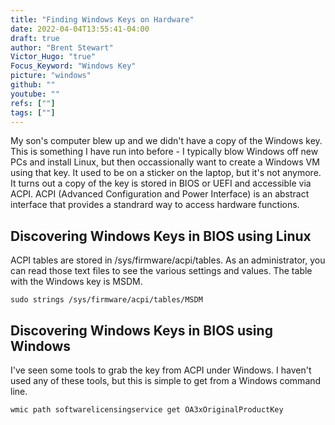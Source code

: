 ```yaml
---
title: "Finding Windows Keys on Hardware"
date: 2022-04-04T13:55:41-04:00
draft: true
author: "Brent Stewart"
Victor_Hugo: "true"
Focus_Keyword: "Windows Key"
picture: "windows"
github: ""
youtube: ""
refs: [""]
tags: [""]
---
```


My son's computer blew up and we didn't have a copy of the Windows key.  This is something I have run into before - I typically blow Windows off new PCs and install Linux, but then occassionally want to create a Windows VM using that key.  It used to be on a sticker on the laptop, but it's not anymore.  It turns out a copy of the key is stored in BIOS or UEFI and accessible via ACPI.  ACPI (Advanced Configuration and Power Interface) is an abstract interface that provides a standrard way to access hardware functions.

## Discovering Windows Keys in BIOS using Linux
ACPI tables are stored in /sys/firmware/acpi/tables.  As an administrator, you can read those text files to see the various settings and values.  The table with the Windows key is MSDM.  

    sudo strings /sys/firmware/acpi/tables/MSDM

## Discovering Windows Keys in BIOS using Windows
I've seen some tools to grab the key from ACPI under Windows.  I haven't used any of these tools, but this is simple to get from a Windows command line.  

    wmic path softwarelicensingservice get OA3xOriginalProductKey
